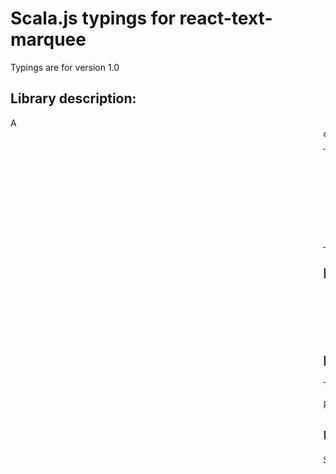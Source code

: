 
# Scala.js typings for react-text-marquee

Typings are for version 1.0

## Library description:
A <marquee> component for react.

|                    |                 |
| ------------------ | :-------------: |
| Full name          | react-text-marquee |
| Keywords           | - |
| # releases         | 0 |
| # dependents       | 0 |
| # downloads        | 9755 |
| # stars            | 0 |

## Links
- [Homepage](https://github.com/jcgertig/react-text-marquee#readme)
- [Bugs](https://github.com/jcgertig/react-text-marquee/issues)
- [Repository](https://github.com/jcgertig/react-text-marquee)
- [Npm](https://www.npmjs.com/package/react-text-marquee)
    


## Note
This library has been generated from typescript code from [DefinitelyTyped](https://definitelytyped.org).

Provided with :purple_heart: from [ScalablyTyped](https://github.com/oyvindberg/ScalablyTyped)

## Usage
See [the main readme](../../readme.md) for instructions.


